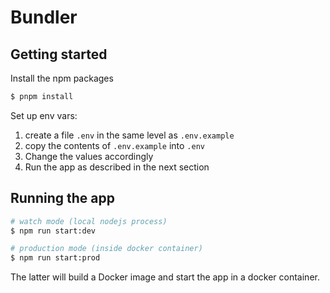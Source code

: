 # Bundler

## Getting started

Install the npm packages

```bash
$ pnpm install
```

Set up env vars:

1. create a file `.env` in the same level as `.env.example`
2. copy the contents of `.env.example` into `.env`
3. Change the values accordingly
4. Run the app as described in the next section

## Running the app

```bash
# watch mode (local nodejs process)
$ npm run start:dev

# production mode (inside docker container)
$ npm run start:prod
```

The latter will build a Docker image and start the app in a docker container.
